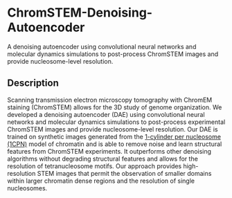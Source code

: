 # ChromSTEM-Denoising-Autoencoder
A denoising autoencoder using convolutional neural networks and molecular dynamics simulations to post-process ChromSTEM images and provide nucleosome-level resolution.

## Description
Scanning transmission electron microscopy tomography with ChromEM staining (ChromSTEM) allows for the 3D study of genome organization. We developed a denoising autoencoder (DAE) using convolutional neural networks and molecular dynamics simulations to post-process experimental ChromSTEM images and provide nucleosome-level resolution. Our DAE is trained on synthetic images generated from the [1-cylinder per nucleosome (1CPN)](https://github.com/lequieu/1cpn-model) model of chromatin and is able to remove noise and learn structural features from ChromSTEM experiments. It outperforms other denoising algorithms without degrading structural features and allows for the resolution of tetranucleosome motifs. Our approach provides high-resolution STEM images that permit the observation of smaller domains within larger chromatin dense regions and the resolution of single nucleosomes.

